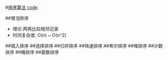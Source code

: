 #[排序算法](http://blog.csdn.net/jnu_simba/article/details/9705111)
[code](../code/sum_sort_algorithm.c)

##冒泡排序
* 理论:两两比较相邻记录
* 时间复杂度: O(n) ~ O(n^2)

##插入排序
##选择排序
##归并排序
##快速排序
##希尔排序
##堆排序
##计数排序
##桶排序
##基数排序
